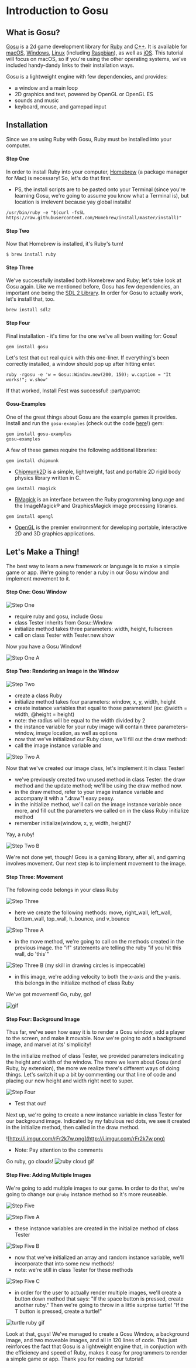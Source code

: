 # Introduction to Gosu
## What is Gosu?
[Gosu](https://www.libgosu.org/) is a 2d game development library for [Ruby](https://www.ruby-lang.org/en/) and [C++](http://www.cplusplus.com/). It is available for [macOS](https://github.com/gosu/gosu/wiki/Getting-Started-on-OS-X), [Windows](https://github.com/gosu/gosu/wiki/Getting-Started-on-Windows), [Linux](https://github.com/gosu/gosu/wiki/Getting-Started-on-Linux) (including [Raspbian](https://github.com/gosu/gosu/wiki/Getting-Started-on-Raspbian-%28Raspberry-Pi%29)), as well as [iOS](https://www.libgosu.org/cpp.html). This tutorial will focus on macOS, so if you're using the other operating systems, we've included handy-dandy links to their installation ways. 

Gosu is a lightweight engine with few dependencies, and provides:
* a window and a main loop
* 2D graphics and text, powered by OpenGL or OpenGL ES
* sounds and music
* keyboard, mouse, and gamepad input

## Installation
Since we are using Ruby with Gosu, Ruby must be installed into your computer. 

#### Step One

In order to install Ruby into your computer, [Homebrew](https://brew.sh/) (a package manager for Mac) is necessary! So, let's do that first.
* PS, the install scripts are to be pasted onto your Terminal (since you're learning Gosu, we're going to assume you know what a Terminal is), but location is irrelevent because yay global installs!
 ```
 /usr/bin/ruby -e "$(curl -fsSL https://raw.githubusercontent.com/Homebrew/install/master/install)"
```
#### Step Two 

Now that Homebrew is installed, it's Ruby's turn!
```
$ brew install ruby
```
#### Step Three

We've successfully installed both Homebrew and Ruby; let's take look at Gosu again. Like we mentioned before, Gosu has few dependencies, an important one being the [SDL 2 Library](http://www.libsdl.org/). In order for Gosu to actually work, let's install that, too.
```
brew install sdl2
```
#### Step Four

Final installation - it's time for the one we've all been waiting for: Gosu!
```
gem install gosu
```
Let's test that out real quick with this one-liner. If everything's been correctly installed, a window should pop up after hitting enter.
```
ruby -rgosu -e 'w = Gosu::Window.new(200, 150); w.caption = "It works!"; w.show'
```
If that worked, Install Fest was successful! :partyparrot:

#### Gosu-Examples

One of the great things about Gosu are the example games it provides. Install and run the ```gosu-examples``` (check out the code [here](https://github.com/gosu/gosu-examples)!) gem:
```
gem install gosu-examples
gosu-examples
```
A few of these games require the following additional libraries:
```
gem install chipmunk
```
* [Chipmunk2D](https://chipmunk-physics.net/) is a simple, lightweight, fast and portable 2D rigid body physics library written in C. 
```
gem install rmagick
```
* [RMagick](http://rmagick.rubyforge.org/) is an interface between the Ruby programming language and the ImageMagick® and GraphicsMagick image processing libraries.
```
gem install opengl
```
* [OpenGL](https://www.opengl.org/) is the premier environment for developing portable, interactive 2D and 3D graphics applications.

## Let's Make a Thing!

The best way to learn a new framework or language is to make a simple game or app. We're going to render a ruby in our Gosu window and implement movement to it.

#### Step One: Gosu Window

![Step One](http://i.imgur.com/r6BKWv0.png)
* require ruby and gosu, include Gosu
* class Tester inherits from Gosu::Window
* initialize method takes three parameters: width, height, fullscreen
* call on class Tester with Tester.new.show

Now you have a Gosu Window!

![Step One A](http://i.imgur.com/vxS9esd.png)

#### Step Two: Rendering an Image in the Window

![Step Two](http://i.imgur.com/1lw8kMK.png)
* create a class Ruby
* initialize method takes four parameters: window, x, y, width, height
* create instance variables that equal to those parameters! (ex: @width = width, @height = height)
* note: the radius will be equal to the width divided by 2
* the instance variable for your ruby image will contain three parameters- window, image location, as well as options
* now that we've initialized our Ruby class, we'll fill out the draw method:
* call the image instance variable and 


![Step Two A](http://i.imgur.com/IBcQYBz.png)

Now that we've created our image class, let's implement it in class Tester!
* we've previously created two unused method in class Tester: the draw method and the update method; we'll be using the draw method now.
* in the draw method, refer to your image instance variable and accompany it with a ".draw"! easy peasy.
* in the initialize method, we'll call on the image instance variable once more, and fill out the parameters we called on in the class Ruby initialize method
* remember initialize(window, x, y, width, height)? 


Yay, a ruby! 

![Step Two B](http://i.imgur.com/SIDq6uf.png)

We're not done yet, though! Gosu is a gaming library, after all, and gaming involves movement. Our next step is to implement movement to the image.

#### Step Three: Movement

The following code belongs in your class Ruby

![Step Three](http://i.imgur.com/dYC7LzE.png)
* here we create the following methods: move, right_wall, left_wall, bottom_wall, top_wall, h_bounce, and v_bounce


![Step Three A](http://i.imgur.com/VuzgGFJ.png)
* in the move method, we're going to call on the methods created in the previous image. the "if" statements are telling the ruby "if you hit this wall, do 'this'"

![Step Three B](http://i.imgur.com/iwIHBX7.png)
(my skill in drawing circles is impeccable)
* in this image, we're adding velocity to both the x-axis and the y-axis. this belongs in the initialize method of class Ruby

We've got movement! Go, ruby, go!

![gif](https://i.gyazo.com/7db1fd534f3f0c14df85fcfff5921896.gif)

#### Step Four: Background Image

Thus far, we've seen how easy it is to render a Gosu window, add a player to the screen, and make it movable. Now we're going to add a background image, and marvel at its' simplicity!

In the initialize method of class Tester, we provided parameters indicating the height and width of the window. The more we learn about Gosu (and Ruby, by extension), the more we realize there's different ways of doing things. Let's switch it up a bit by commenting our that line of code and placing our new height and width right next to super.

![Step Four](http://i.imgur.com/6DcLDtW.png)
* Test that out!

Next up, we're going to create a new instance variable in class Tester for our background image. Indicated by my fabulous red dots, we see it created in the initialize method, then called in the draw method.

![http://i.imgur.com/rFr2k7w.png](http://i.imgur.com/rFr2k7w.png)
* Note: Pay attention to the comments

Go ruby, go clouds!
![ruby cloud gif](https://i.gyazo.com/3f82f5cab6b76427281fa64c3be71e07.gif)


#### Step Five: Adding Multiple Images

We're going to add multiple images to our game. In order to do that, we're going to change our ```@ruby``` instance method so it's more reuseable. 

![Step Five](http://i.imgur.com/dyKEmO7.png)


![Step Five A](http://i.imgur.com/ZgkXpmT.png)
* these instance variables are created in the initialize method of class Tester

![Step Five B](http://i.imgur.com/b4SM7C2.png)
* now that we've initialized an array and random instance variable, we'll incorporate that into some new methods!
* note: we're still in class Tester for these methods

![Step Five C](http://i.imgur.com/U5148Sj.png)
* in order for the user to actually render multiple images, we'll create a button down method that says: "If the space button is pressed, create another ruby." Then we're going to throw in a little surprise turtle! "If the T button is pressed, create a turtle!"

![turtle ruby gif](https://i.gyazo.com/cbbe7815f9d5216c11c9e6ae389086a9.gif)

Look at that, guys! We've managed to create a Gosu Window, a background image, and two moveable images, and all in 120 lines of code. This just reinforces the fact that Gosu is a lightweight engine that, in conjuction with the efficiency and speed of Ruby, makes it easy for programmers to render a simple game or app. Thank you for reading our tutorial!

